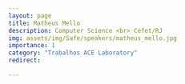 ```yaml
---
layout: page
title: Matheus Mello
description: Computer Science <br> Cefet/RJ
img: assets/img/Safe/speakers/matheus_mello.jpg
importance: 1
category: "Trabalhos ACE Laboratory"
redirect: 

---
```

